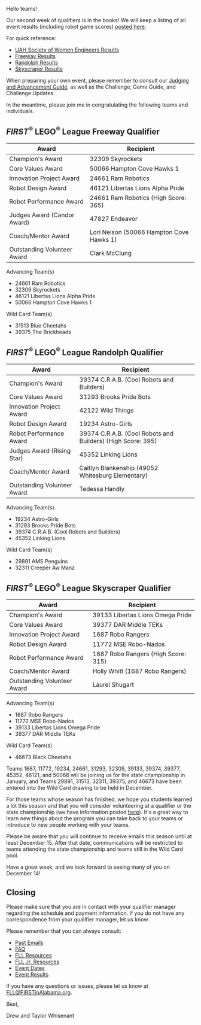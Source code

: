 Hello teams!

Our second week of qualifiers is in the books! We will keep a listing of all event results (including robot game scores) [posted here](https://github.com/drewwhis/alabama-first-lego-league/blob/main/2019-2020/results.md).

For quick reference:
- [UAH Society of Women Engineers Results](https://github.com/drewwhis/alabama-first-lego-league/blob/main/2019-2020/results.md#first-lego-league-uah-society-of-women-engineers-qualifier)
- [Freeway Results](https://github.com/drewwhis/alabama-first-lego-league/blob/main/2019-2020/results.md#first-lego-league-freeway-qualifier)
- [Randolph Results](https://github.com/drewwhis/alabama-first-lego-league/blob/main/2019-2020/results.md#first-lego-league-randolph-qualifier)
- [Skyscraper Results](https://github.com/drewwhis/alabama-first-lego-league/blob/main/2019-2020/results.md#first-lego-league-skyscraper-qualifier)

When preparing your own event, please remember to consult our [Judging and Advancement Guide](https://github.com/drewwhis/alabama-first-lego-league/blob/main/2019-2020/fll/judging-and-advancement.md), as well as the Challenge, Game Guide, and Challenge Updates.

In the meantime, please join me in congratulating the following teams and individuals.

## *FIRST*<sup>&reg;</sup> LEGO<sup>&reg;</sup> League Freeway Qualifier

| Award                       | Recipient                                |
| --------------------------- | ---------------------------------------- |
| Champion's Award            | 32309 Skyrockets                         |
| Core Values Award           | 50066 Hampton Cove Hawks 1               |
| Innovation Project Award    | 24661 Ram Robotics                       |
| Robot Design Award          | 46121 Libertas Lions Alpha Pride         | 
| Robot Performance Award     | 24661 Ram Robotics (High Score: 365)    | 
| Judges Award (Candor Award) | 47827 Endeavor                           |
| Coach/Mentor Award          | Lori Nelson (50066 Hampton Cove Hawks 1) |
| Outstanding Volunteer Award | Clark McClung                            |

Advancing Team(s)
- 24661 Ram Robotics
- 32309 Skyrockets
- 46121 Libertas Lions Alpha Pride
- 50066 Hampton Cove Hawks 1

Wild Card Team(s)
- 31513 Blue Cheetahs
- 39375 The Brickheads


## *FIRST*<sup>&reg;</sup> LEGO<sup>&reg;</sup> League Randolph Qualifier

| Award                       | Recipient                                                   |
| --------------------------- | ----------------------------------------------------------- |
| Champion's Award            | 39374 C.R.A.B. (Cool Robots and Builders)                   |
| Core Values Award           | 31293 Brooks Pride Bots                                     |
| Innovation Project Award    | 42122 Wild Things                                           |
| Robot Design Award          | 19234 Astro-Girls                                           |
| Robot Performance Award     | 39374 C.R.A.B. (Cool Robots and Builders) (High Score: 395) |
| Judges Award (Rising Star)  | 45352 Linking Lions                                         |
| Coach/Mentor Award          | Caitlyn Blankenship (49052 Whitesburg Elementary)           |
| Outstanding Volunteer Award | Tedessa Handly                                              |

Advancing Team(s)
- 19234 Astro-Girls
- 31293 Brooks Pride Bots
- 39374 C.R.A.B. (Cool Robots and Builders)
- 45352 Linking Lions

Wild Card Team(s)
- 29891 AMS Penguins
- 32311 Creeper Aw Manz


## *FIRST*<sup>&reg;</sup> LEGO<sup>&reg;</sup> League Skyscraper Qualifier

| Award                       | Recipient                           |
| --------------------------- | ----------------------------------- |
| Champion's Award            | 39133 Libertas Lions Omega Pride    |
| Core Values Award           | 39377 DAR Middle TEKs               |
| Innovation Project Award    | 1687 Robo Rangers                   |
| Robot Design Award          | 11772 MSE Robo-Nados                |
| Robot Performance Award     | 1687 Robo Rangers (High Score: 315) | 
| Coach/Mentor Award          | Holly Whitt (1687 Robo Rangers)     |
| Outstanding Volunteer Award | Laurel Shugart                      |

Advancing Team(s)
- 1687 Robo Rangers
- 11772 MSE Robo-Nados
- 39133 Libertas Lions Omega Pride
- 39377 DAR Middle TEKs

Wild Card Team(s)
- 46673 Black Cheetahs


Teams 1687, 11772, 19234, 24661, 31293, 32309, 39133, 39374, 39377, 45352, 46121, and 50066 will be joining us for the state championship in January, and Teams 29891, 31513, 32311, 39375, and 46673 have been entered into the Wild Card drawing to be held in December.

For those teams whose season has finished, we hope you students learned a lot this season and that you will consider volunteering at a qualifier or the state championship (we have information posted [here](https://github.com/drewwhis/alabama-first-lego-league/wiki/Becoming-an-Event-Volunteer)). It's a great way to learn new things about the program you can take back to your teams or introduce to new people working with your teams.

Please be aware that you will continue to receive emails this season until at least December 15. After that date, communications will be restricted to teams attending the state championship and teams still in the Wild Card pool.

Have a great week, and we look forward to seeing many of you on December 14!


## Closing

Please make sure that you are in contact with your qualifier manager regarding the schedule and payment information. If you do not have any correspondence from your qualifier manager, let us know.

Please remember that you can always consult:
- [Past Emails](https://github.com/drewwhis/alabama-first-lego-league/tree/master/2019-2020/email-blasts)
- [FAQ](https://github.com/drewwhis/alabama-first-lego-league/wiki/Frequently-Asked-Questions)
- [FLL Resources](https://github.com/drewwhis/alabama-first-lego-league/tree/master/2019-2020/fll)
- [FLL Jr. Resources](https://github.com/drewwhis/alabama-first-lego-league/tree/master/2019-2020/flljr)
- [Event Dates](https://github.com/drewwhis/alabama-first-lego-league/blob/main/2019-2020/event-dates.md)
- [Event Results](https://github.com/drewwhis/alabama-first-lego-league/blob/main/2019-2020/results.md)

If you have any questions or issues, please let us know at FLL@FIRSTinAlabama.org.

Best,

Drew and Taylor Whisenant

